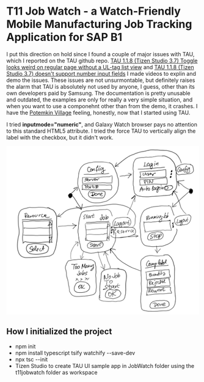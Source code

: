 # T11 Job Watch - a Watch-Friendly Mobile Manufacturing Job Tracking Application for SAP B1

I put this direction on hold since I found a couple of major issues with TAU, which I reported on the TAU github repo. [TAU 1.1.8 (Tizen Studio 3.7) Toggle looks weird on regular page without a UL-tag list view](https://github.com/Samsung/TAU/issues/972#issue-602494014) and [TAU 1.1.8 (Tizen Studio 3.7) doesn't support number input fields](https://github.com/Samsung/TAU/issues/971#issue-602493349)
I made videos to explin and demo the issues. These issues are not unsurmontable, but definitely raises the alarm that TAU is absolutely not used by anyone, I guess, other than its own developers paid by Samsung. The documentation is pretty unusable and outdated, the examples are only for really a very simple situation, and when you want to use a componehnt other than from the demo, it crashes. I have the [Potemkin Village](https://en.wikipedia.org/wiki/Potemkin_village) feeling, honestly, now that I started using TAU.

I tried **inputmode="numeric"**, and Galaxy Watch browser pays no attention to this standard HTML5 attribute.
I tried the force TAU to vertically align the label with the checkbox, but it didn't work.

 ![Screen Navigation Sketch](t11jobwatchsketch.png)

 ## How I initialized the project
- npm init
- npm install typescript tsify watchify --save-dev
- npx tsc --init
- Tizen Studio to create TAU UI sample app in JobWatch folder using the t11jobwatch folder as workspace

